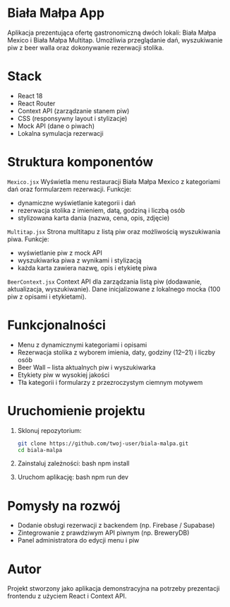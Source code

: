 # Biała Małpa App

Aplikacja prezentująca ofertę gastronomiczną dwóch lokali: Biała Małpa Mexico i Biała Małpa Multitap. Umożliwia przeglądanie dań, wyszukiwanie piw z beer walla oraz dokonywanie rezerwacji stolika.

# Stack
- React 18
- React Router
- Context API (zarządzanie stanem piw)
- CSS (responsywny layout i stylizacje)
- Mock API (dane o piwach)
- Lokalna symulacja rezerwacji

# Struktura komponentów

`Mexico.jsx`
Wyświetla menu restauracji Biała Małpa Mexico z kategoriami dań oraz formularzem rezerwacji.
Funkcje:
- dynamiczne wyświetlanie kategorii i dań
- rezerwacja stolika z imieniem, datą, godziną i liczbą osób
- stylizowana karta dania (nazwa, cena, opis, zdjęcie)


`Multitap.jsx`
Strona multitapu z listą piw oraz możliwością wyszukiwania piwa.
Funkcje:
- wyświetlanie piw z mock API
- wyszukiwarka piwa z wynikami i stylizacją
- każda karta zawiera nazwę, opis i etykietę piwa


`BeerContext.jsx`
Context API dla zarządzania listą piw (dodawanie, aktualizacja, wyszukiwanie). Dane inicjalizowane z lokalnego mocka (100 piw z opisami i etykietami).


# Funkcjonalności

- Menu z dynamicznymi kategoriami i opisami
- Rezerwacja stolika z wyborem imienia, daty, godziny (12–21) i liczby osób
- Beer Wall – lista aktualnych piw i wyszukiwarka
- Etykiety piw w wysokiej jakości
- Tła kategorii i formularzy z przezroczystym ciemnym motywem


# Uruchomienie projektu

1. Sklonuj repozytorium:
   ```bash
   git clone https://github.com/twoj-user/biala-malpa.git
   cd biala-malpa

2. Zainstaluj zależności:
bash
   npm install

3. Uruchom aplikację:
bash
   npm run dev


# Pomysły na rozwój
- Dodanie obsługi rezerwacji z backendem (np. Firebase / Supabase)
- Zintegrowanie z prawdziwym API piwnym (np. BreweryDB)
- Panel administratora do edycji menu i piw



# Autor
Projekt stworzony jako aplikacja demonstracyjna na potrzeby prezentacji frontendu z użyciem React i Context API.

